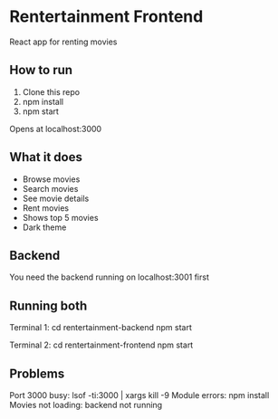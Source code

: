 # Rentertainment Frontend

React app for renting movies

## How to run

1. Clone this repo
2. npm install
3. npm start

Opens at localhost:3000

## What it does

- Browse movies
- Search movies
- See movie details
- Rent movies
- Shows top 5 movies
- Dark theme

## Backend

You need the backend running on localhost:3001 first

## Running both

Terminal 1:
cd rentertainment-backend
npm start

Terminal 2:
cd rentertainment-frontend
npm start

## Problems

Port 3000 busy: lsof -ti:3000 | xargs kill -9
Module errors: npm install
Movies not loading: backend not running
